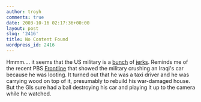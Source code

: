 ```yaml
---
author: troyh
comments: true
date: 2003-10-16 02:17:36+00:00
layout: post
slug: '2416'
title: No Content Found
wordpress_id: 2416
---
```


Hmmm.... it seems that the US military is a [bunch](http://news.independent.co.uk/world/middle_east/story.jsp?story=452375) of [jerks](http://news.independent.co.uk/world/middle_east/story.jsp?story=452375). Reminds me of the recent PBS [Frontline](http://www.pbs.org/wgbh/pages/frontline/shows/truth/) that showed the military crushing an Iraqi's car because he was looting. It turned out that he was a taxi driver and he was carrying wood on top of it, presumably to rebuild his war-damaged house. But the GIs sure had a ball  destroying his car and playing it up to the camera while he watched.
